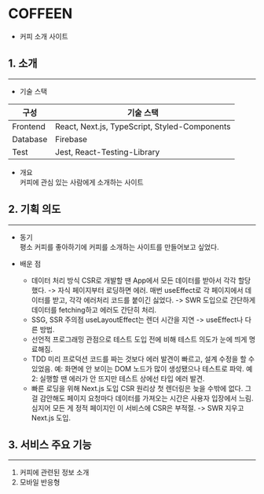 # COFFEEN

- 커피 소개 사이트

## 1. 소개

---

- 기술 스택

| 구성     | 기술 스택                                     |
| -------- | --------------------------------------------- |
| Frontend | React, Next.js, TypeScript, Styled-Components |
| Database | Firebase                                      |
| Test     | Jest, React-Testing-Library                   |

- 개요  
  커피에 관심 있는 사람에게 소개하는 사이트

## 2. 기획 의도

---

- 동기  
  평소 커피를 좋아하기에 커피를 소개하는 사이트를 만들어보고 싶었다.

- 배운 점
  - 데이터 처리 방식
    CSR로 개발할 땐 App에서 모든 데이터를 받아서 각각 할당했다.
    -> 자식 페이지부터 로딩하면 에러.
    매번 useEffect로 각 페이지에서 데이터를 받고, 각각 에러처리 코드를 붙이긴 싫었다.
    -> SWR 도입으로 간단하게 데이터를 fetching하고 에러도 간단히 처리.
  - SSG, SSR 주의점
    useLayoutEffect는 렌더 시간을 지연 -> useEffect나 다른 방법.
  - 선언적 프로그래밍 관점으로 테스트
    도입 전에 비해 테스트 의도가 눈에 띄게 명료해짐.
  - TDD
    미리 프로덕션 코드를 짜는 것보다 에러 발견이 빠르고, 설계 수정을 할 수 있었음.
    예: 화면에 안 보이는 DOM 노드가 많이 생성됐으나 테스트로 파악.
    예2: 실행할 땐 에러가 안 뜨지만 테스트 상에선 타입 에러 발견.
  - 빠른 로딩을 위해 Next.js 도입
    CSR 원리상 첫 렌더링은 늦을 수밖에 없다.
    그걸 감안해도 페이지 요청마다 데이터를 가져오는 시간은 사용자 입장에서 느림.
    심지어 모든 게 정적 페이지인 이 서비스에 CSR은 부적절.
    -> SWR 지우고 Next.js 도입.

## 3. 서비스 주요 기능

---

1. 커피에 관련된 정보 소개
2. 모바일 반응형
